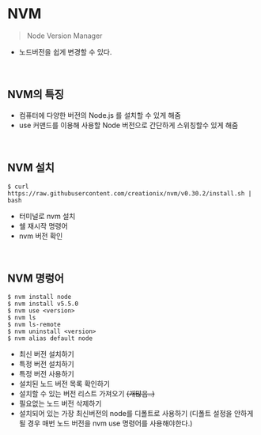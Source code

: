 # NVM
> Node Version Manager
- 노드버전을 쉽게 변경할 수 있다.
<br />

## NVM의 특징
- 컴퓨터에 다양한 버전의 Node.js 를 설치할 수 있게 해줌
- use 커맨드를 이용해 사용할 Node 버전으로 간단하게 스위칭할수 있게 해줌
<br />

##  NVM 설치
```
$ curl https://raw.githubusercontent.com/creationix/nvm/v0.30.2/install.sh | bash
```

- 터미널로 nvm 설치
- 쉘 재시작 명령어
- nvm 버전 확인
<br />

## NVM 명렁어
```
$ nvm install node
$ nvm install v5.5.0
$ nvm use <version>
$ nvm ls
$ nvm ls-remote
$ nvm uninstall <version>
$ nvm alias default node
```
- 최신 버전 설치하기
- 특정 버전 설치하기
- 특정 버전 사용하기
- 설치된 노드 버전 목록 확인하기
- 설치할 수 있는 버전 리스트 가져오기 ~~(개많음..)~~
- 필요없는 노드 버전 삭제하기
- 설치되어 있는 가장 최신버전의 node를 디폴트로 사용하기 (디폴트 설정을 안하게될 경우 매번 노드 버전을 nvm use 명령어를 사용해야한다.)
